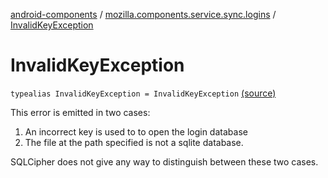 [android-components](../index.md) / [mozilla.components.service.sync.logins](index.md) / [InvalidKeyException](./-invalid-key-exception.md)

# InvalidKeyException

`typealias InvalidKeyException = InvalidKeyException` [(source)](https://github.com/mozilla-mobile/android-components/blob/master/components/service/sync-logins/src/main/java/mozilla/components/service/sync/logins/SyncableLoginsStorage.kt#L102)

This error is emitted in two cases:

1. An incorrect key is used to to open the login database
2. The file at the path specified is not a sqlite database.

SQLCipher does not give any way to distinguish between these two cases.

